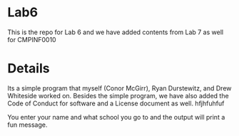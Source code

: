 # Lab6
This is the repo for Lab 6 and we have added contents from Lab 7 as well for CMPINF0010

# Details
Its a simple program that myself (Conor McGirr), Ryan Durstewitz, and Drew Whiteside worked on. Besides the simple program, we have also added the Code of Conduct for software and a License document as well. hfjhfuhfuf 

You enter your name and what school you go to and the output will print a fun message.

